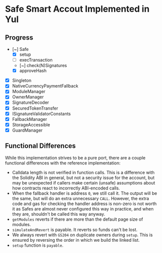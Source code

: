 # Safe Smart Accout Implemented in Yul

## Progress

- [~] Safe
  - [x] setup
  - [ ] execTransaction
  - [~] check(N)Signatures
  - [x] approveHash
- [x] Singleton
- [x] NativeCurrencyPaymentFallback
- [x] ModuleManager
- [x] OwnerManager
- [x] SignatureDecoder
- [x] SecuredTokenTransfer
- [x] ISignatureValidatorConstants
- [x] FallbackManager
- [x] StorageAccessible
- [x] GuardManager

## Functional Differences

While this implementation strives to be a pure port, there are a couple
functional differences with the reference implementation:

- Calldata length is not verified in function calls. This is a difference with
  the Solidity ABI in general, but not a security issue for the account, but may
  be unexpected if callers make certain (unsafe) assumptions about how contracts
  react to incorrectly ABI-encoded calls.
- When the fallback handler is address `0`, we still call it. The output will be
  the same, but will do an extra unnecessary `CALL`. However, the extra code and
  gas for checking the handler address is non-zero is not worth it as Safes are
  almost never configured this way in practice, and when they are, shouldn't be
  called this way anyway.
- `getModules` reverts if there are more than the default page size of modules.
- `simulateAndRevert` is payable. It reverts so funds can't be lost.
- We always revert with `GS204` on duplicate owners during `setup`. This is
  ensured by reversing the order in which we build the linked list.
- `setup` function is `payable`.
